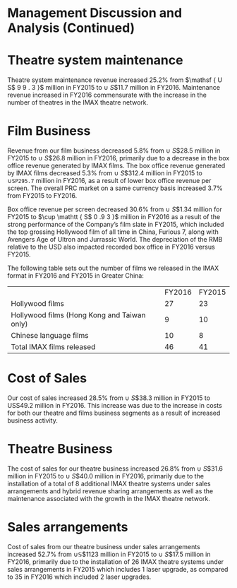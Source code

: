 # Management Discussion and Analysis (Continued)  

# Theatre system maintenance  

Theatre system maintenance revenue increased $2 5 . 2 \%$ from $\mathsf { U S$ 9 9 . 3 }$ million in FY2015 to $\cup \ S \$ 11.7$ million in FY2016. Maintenance revenue increased in FY2016 commensurate with the increase in the number of theatres in the IMAX theatre network.  

# Film Business  

Revenue from our film business decreased $5 . 8 \%$ from $\cup \ S \$ 28.5$ million in FY2015 to $\cup \ S \$ 26.8$ million in FY2016, primarily due to a decrease in the box office revenue generated by IMAX films. The box office revenue generated by IMAX films decreased $5 . 3 \%$ from $\cup \ S \$ 312.4$ million in FY2015 to $\cup \mathtt { S P 2 9 5 . 7 }$ million in FY2016, as a result of lower box office revenue per screen. The overall PRC market on a same currency basis increased $3 . 7 \%$ from FY2015 to FY2016.  

Box office revenue per screen decreased $3 0 . 6 \%$ from $\cup \ S \$ 1.34$ million for FY2015 to $\cup \mathtt { S$ 0 .9 3 }$ million in FY2016 as a result of the strong performance of the Company’s film slate in FY2015, which included the top grossing Hollywood film of all time in China, Furious 7, along with Avengers Age of Ultron and Jurrassic World. The depreciation of the RMB relative to the USD also impacted recorded box office in FY2016 versus FY2015.  

The following table sets out the number of films we released in the IMAX format in FY2016 and FY2015 in Greater China:   


<html><body><table><tr><td></td><td>FY2016</td><td>FY2015</td></tr><tr><td>Hollywood films</td><td>27</td><td>23</td></tr><tr><td>Hollywood films (Hong Kong and Taiwan only)</td><td>9</td><td>10</td></tr><tr><td>Chinese language films</td><td>10</td><td>8</td></tr><tr><td>Total IMAX films released</td><td>46</td><td>41</td></tr></table></body></html>  

# Cost of Sales  

Our cost of sales increased $2 8 . 5 \%$ from $\cup \ S \$ 38.3$ million in FY2015 to $\mathsf { U S S 4 9 . 2 }$ million in FY2016. This increase was due to the increase in costs for both our theatre and films business segments as a result of increased business activity.  

# Theatre Business  

The cost of sales for our theatre business increased $2 6 . 8 \%$ from $\cup \ S \$ 31.6$ million in FY2015 to $\cup \ S \$ 40.0$ million in FY2016, primarily due to the installation of a total of 8 additional IMAX theatre systems under sales arrangements and hybrid revenue sharing arrangements as well as the maintenance associated with the growth in the IMAX theatre network.  

# Sales arrangements  

Cost of sales from our theatre business under sales arrangements increased $5 2 . 7 \%$ from $\cup \mathbb { S } \$ 1123$ million in FY2015 to $\cup \ S \$ 17.5$ million in FY2016, primarily due to the installation of 26 IMAX theatre systems under sales arrangements in FY2015 which includes 1 laser upgrade, as compared to 35 in FY2016 which included 2 laser upgrades.  